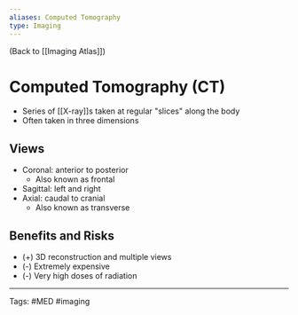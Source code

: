 ```yaml
---
aliases: Computed Tomography
type: Imaging
---
```


(Back to [[Imaging Atlas]])

# Computed Tomography (CT)

- Series of [[X-ray]]s taken at regular "slices" along the body
- Often taken in three dimensions

## Views
- Coronal: anterior to posterior
	- Also known as frontal
- Sagittal: left and right
- Axial: caudal to cranial
	- Also known as transverse

## Benefits and Risks
- (+) 3D reconstruction and multiple views
- (-) Extremely expensive
- (-) Very high doses of radiation

---
Tags: #MED #imaging